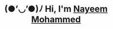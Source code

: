 <h1 align="center">(●’◡’●)ﾉ Hi, I'm <a href="https://nayeem-tailwind-portfolio.netlify.app/" target="_blank"> Nayeem Mohammed </a> </h1>
<!---
MohammedNayeem9/MohammedNayeem9 is a ✨ special ✨ repository because its `README.md` (this file) appears on your GitHub profile.
You can click the Preview link to take a look at your changes.
--->
